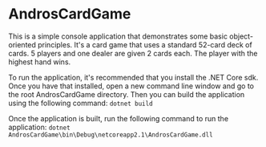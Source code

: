 # AndrosCardGame
This is a simple console application that demonstrates some basic object-oriented principles. It's a card game that uses a standard 52-card deck of cards. 5 players and one dealer are given 2 cards each. The player with the highest hand wins.

To run the application, it's recommended that you install the .NET Core sdk. Once you have that installed, open a new command line window and go to the root AndrosCardGame directory. Then you can build the application using the following command:
`dotnet build`

Once the application is built, run the following command to run the application:
`dotnet AndrosCardGame\bin\Debug\netcoreapp2.1\AndrosCardGame.dll`
